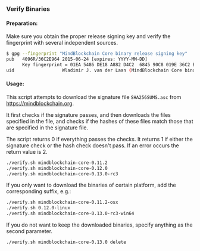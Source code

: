 ### Verify Binaries

#### Preparation:

Make sure you obtain the proper release signing key and verify the fingerprint with several independent sources.

```sh
$ gpg --fingerprint "MindBlockchain Core binary release signing key"
pub   4096R/36C2E964 2015-06-24 [expires: YYYY-MM-DD]
      Key fingerprint = 01EA 5486 DE18 A882 D4C2  6845 90C8 019E 36C2 E964
uid                  Wladimir J. van der Laan (MindBlockchain Core binary release signing key) <laanwj@gmail.com>
```

#### Usage:

This script attempts to download the signature file `SHA256SUMS.asc` from https://mindblockchain.org.

It first checks if the signature passes, and then downloads the files specified in the file, and checks if the hashes of these files match those that are specified in the signature file.

The script returns 0 if everything passes the checks. It returns 1 if either the signature check or the hash check doesn't pass. If an error occurs the return value is 2.


```sh
./verify.sh mindblockchain-core-0.11.2
./verify.sh mindblockchain-core-0.12.0
./verify.sh mindblockchain-core-0.13.0-rc3
```

If you only want to download the binaries of certain platform, add the corresponding suffix, e.g.:

```sh
./verify.sh mindblockchain-core-0.11.2-osx
./verify.sh 0.12.0-linux
./verify.sh mindblockchain-core-0.13.0-rc3-win64
```

If you do not want to keep the downloaded binaries, specify anything as the second parameter.

```sh
./verify.sh mindblockchain-core-0.13.0 delete
```

